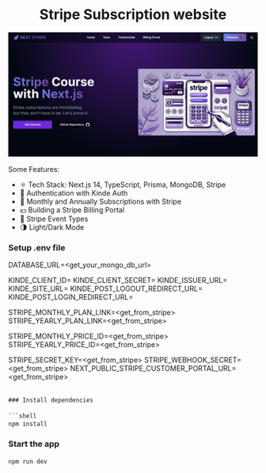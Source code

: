 <h1 align="center">Stripe Subscription website</h1>

![Demo App](/public/demo-for-readme.png)

Some Features:

- ⚛️ Tech Stack: Next.js 14, TypeScript, Prisma, MongoDB, Stripe
- 🔐 Authentication with Kinde Auth
- 💸 Monthly and Annually Subscriptions with Stripe
- 💵 Building a Stripe Billing Portal
- 🔄 Stripe Event Types
- 🌗 Light/Dark Mode

### Setup .env file

DATABASE_URL=<get_your_mongo_db_url>

KINDE_CLIENT_ID=
KINDE_CLIENT_SECRET=
KINDE_ISSUER_URL=
KINDE_SITE_URL=
KINDE_POST_LOGOUT_REDIRECT_URL=
KINDE_POST_LOGIN_REDIRECT_URL=

STRIPE_MONTHLY_PLAN_LINK=<get_from_stripe>
STRIPE_YEARLY_PLAN_LINK=<get_from_stripe>

STRIPE_MONTHLY_PRICE_ID=<get_from_stripe>
STRIPE_YEARLY_PRICE_ID=<get_from_stripe>

STRIPE_SECRET_KEY=<get_from_stripe>
STRIPE_WEBHOOK_SECRET=<get_from_stripe>
NEXT_PUBLIC_STRIPE_CUSTOMER_PORTAL_URL=<get_from_stripe>

````

### Install dependencies

```shell
npm install
````

### Start the app

```shell
npm run dev
```
